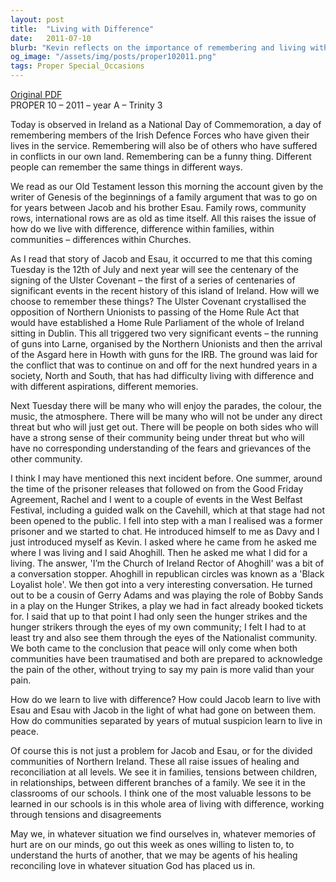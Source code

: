 ```yaml
---
layout: post
title:  "Living with Difference"
date:   2011-07-10
blurb: "Kevin reflects on the importance of remembering and living with differences, drawing parallels between the biblical story of Jacob and Esau and the historical and contemporary conflicts in Ireland. He emphasizes the need for mutual understanding and reconciliation, recognizing the trauma and pain of all communities involved. The sermon calls for empathy and the role of individuals as agents of healing and reconciliation in their own contexts."
og_image: "/assets/img/posts/proper102011.png"
tags: Proper Special_Occasions
---
```

[Original PDF](/assets/pdf/proper102011.pdf)    
PROPER 10 – 2011 – year A – Trinity 3

Today is observed in Ireland as a National Day of Commemoration, a day of remembering members of the Irish Defence Forces who have given their lives in the service. Remembering will also be of others who have suffered in conflicts in our own land. Remembering can be a funny thing. Different people can remember the same things in different ways.

We read as our Old Testament lesson this morning the account given by the writer of Genesis of the beginnings of a family argument that was to go on for years between Jacob and his brother Esau. Family rows, community rows, international rows are as old as time itself. All this raises the issue of how do we live with difference, difference within families, within communities – differences within Churches.

As I read that story of Jacob and Esau, it occurred to me that this coming Tuesday is the 12th of July and next year will see the centenary of the signing of the Ulster Covenant – the first of a series of centenaries of significant events in the recent history of this island of Ireland. How will we choose to remember these things? The Ulster Covenant crystallised the opposition of Northern Unionists to passing of the Home Rule Act that would have established a Home Rule Parliament of the whole of Ireland sitting in Dublin. This all triggered two very significant events – the running of guns into Larne, organised by the Northern Unionists and then the arrival of the Asgard here in Howth with guns for the IRB. The ground was laid for the conflict that was to continue on and off for the next hundred years in a society, North and South, that has had difficulty living with difference and with different aspirations, different memories.

Next Tuesday there will be many who will enjoy the parades, the colour, the music, the atmosphere. There will be many who will not be under any direct threat but who will just get out. There will be people on both sides who will have a strong sense of their community being under threat but who will have no corresponding understanding of the fears and grievances of the other community.

I think I may have mentioned this next incident before. One summer, around the time of the prisoner releases that followed on from the Good Friday Agreement, Rachel and I went to a couple of events in the West Belfast Festival, including a guided walk on the Cavehill, which at that stage had not been opened to the public. I fell into step with a man I realised was a former prisoner and we started to chat. He introduced himself to me as Davy and I just introduced myself as Kevin. I asked where he came from he asked me where I was living and I said Ahoghill. Then he asked me what I did for a living. The answer, 'I’m the Church of Ireland Rector of Ahoghill' was a bit of a conversation stopper. Ahoghill in republican circles was known as a 'Black Loyalist hole'. We then got into a very interesting conversation. He turned out to be a cousin of Gerry Adams and was playing the role of Bobby Sands in a play on the Hunger Strikes, a play we had in fact already booked tickets for. I said that up to that point I had only seen the hunger strikes and the hunger strikers through the eyes of my own community; I felt I had to at least try and also see them through the eyes of the Nationalist community. We both came to the conclusion that peace will only come when both communities have been traumatised and both are prepared to acknowledge the pain of the other, without trying to say my pain is more valid than your pain.

How do we learn to live with difference? How could Jacob learn to live with Esau and Esau with Jacob in the light of what had gone on between them. How do communities separated by years of mutual suspicion learn to live in peace.

Of course this is not just a problem for Jacob and Esau, or for the divided communities of Northern Ireland. These all raise issues of healing and reconciliation at all levels. We see it in families, tensions between children, in relationships, between different branches of a family. We see it in the classrooms of our schools. I think one of the most valuable lessons to be learned in our schools is in this whole area of living with difference, working through tensions and disagreements

May we, in whatever situation we find ourselves in, whatever memories of hurt are on our minds, go out this week as ones willing to listen to, to understand the hurts of another, that we may be agents of his healing reconciling love in whatever situation God has placed us in.
